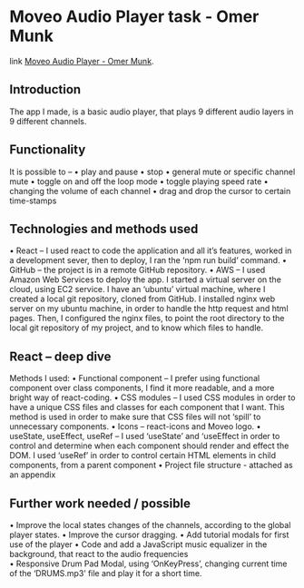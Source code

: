 # Moveo Audio Player task - Omer Munk

link [Moveo Audio Player - Omer Munk](http://ec2-34-227-27-8.compute-1.amazonaws.com/).

## Introduction

The app I made, is a basic audio player, that plays 9 different audio layers in 9 different channels. 

## Functionality

It is possible to –
•	 play and pause
•	stop
•	general mute or specific channel mute
•	toggle on and off the loop mode
•	toggle playing speed rate
•	changing the volume of each channel
•	drag and drop the cursor to certain time-stamps


## Technologies and methods used

•	React – I used react to code the application and all it’s features, worked in a development sever, then to deploy, I ran the ‘npm run build’ command.
•	GitHub – the project is in a remote GitHub repository.
•	AWS – I used Amazon Web Services to deploy the app. I started a virtual server on the cloud, using EC2 service. I have an ‘ubuntu’ virtual machine, where I created a local git repository, cloned from GitHub. I installed nginx web server on my ubuntu machine, in order to handle the http request and html pages. Then, I configured the nginx files, to point the root directory to the local git repository of my project, and to know which files to handle. 


## React – deep dive

Methods I used:
•	Functional component – I prefer using functional component over class components, I find it more readable, and a more bright way of react-coding.
•	CSS modules – I used CSS modules in order to have a unique CSS files and classes for each component that I want. This method is used in order to make sure that CSS files will not ‘spill’ to unnecessary components.
•	Icons – react-icons and Moveo logo.
•	useState, useEffect, useRef – I  used ‘useState’ and ‘useEffect in order to control and determine when each component should render and effect the DOM. I used ‘useRef’ in order to control certain HTML elements in child components, from a parent component
•	Project file structure - attached as an appendix


## Further work needed / possible

•	Improve the local states changes of the channels, according to the global player states. 
•	Improve the cursor dragging.
•	Add tutorial modals for first use of the player
•	Code and add a JavaScript music equalizer in the background, that react to the audio frequencies  
•	Responsive Drum Pad Modal, using ‘OnKeyPress’, changing current time of the ‘DRUMS.mp3’ file and play it for a short time. 

